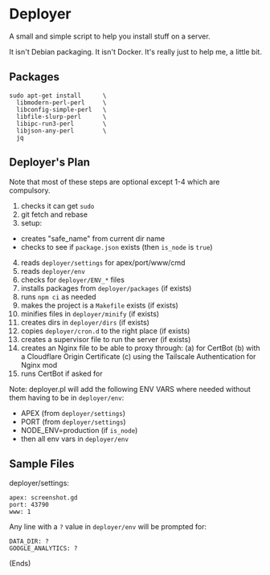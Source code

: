 # Deployer #

A small and simple script to help you install stuff on a server.

It isn't Debian packaging. It isn't Docker. It's really just to help me, a little bit.

## Packages #

```
sudo apt-get install      \
  libmodern-perl-perl     \
  libconfig-simple-perl   \
  libfile-slurp-perl      \
  libipc-run3-perl        \
  libjson-any-perl        \
  jq
```

## Deployer's Plan

Note that most of these steps are optional except 1-4 which are compulsory.

 1. checks it can get `sudo`
 2. git fetch and rebase
 3. setup:
   * creates "safe_name" from current dir name
   * checks to see if `package.json` exists (then `is_node` is `true`)
 4. reads `deployer/settings` for apex/port/www/cmd
 5. reads `deployer/env`
 6. checks for `deployer/ENV_*` files
 7. installs packages from `deployer/packages` (if exists)
 8. runs `npm ci` as needed
 9. makes the project is a `Makefile` exists (if exists)
10. minifies files in `deployer/minify` (if exists)
11. creates dirs in `deployer/dirs` (if exists)
12. copies `deployer/cron.d` to the right place (if exists)
13. creates a supervisor file to run the server (if exists)
14. creates an Nginx file to be able to proxy through:
  (a) for CertBot
  (b) with a Cloudflare Origin Certificate
  (c) using the Tailscale Authentication for Nginx mod
15. runs CertBot if asked for

Note: deployer.pl will add the following ENV VARS where needed without them
having to be in `deployer/env`:

* APEX (from `deployer/settings`)
* PORT (from `deployer/settings`)
* NODE_ENV=production (if `is_node`)
* then all env vars in `deployer/env`

## Sample Files

deployer/settings:

```
apex: screenshot.gd
port: 43790
www: 1
```

Any line with a `?` value in `deployer/env` will be prompted for:

```
DATA_DIR: ?
GOOGLE_ANALYTICS: ?
```

(Ends)
